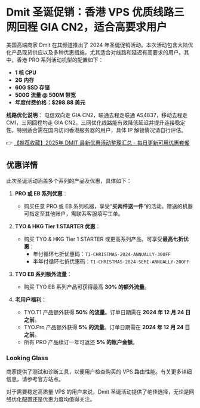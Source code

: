 # Dmit 圣诞促销：香港 VPS 优质线路三网回程 GIA CN2，适合高要求用户

美国高端商家 Dmit 在其频道推出了 2024 年圣诞促销活动。本次活动包含大陆优化产品现货供应以及多种优惠措施，尤其适合对线路和延迟有高要求的用户。其中，香港 PRO 系列活动机型的配置如下：

- **1 核 CPU**
- **2G 内存**
- **60G SSD 存储**
- **500G 流量 @ 500M 带宽**
- **年度付费价格：$298.88 美元**

**线路优化说明**：
电信双向走 GIA CN2，联通去程走联通 AS4837，移动去程走 CMI，三网回程均走 GIA CN2。三网优化线路能有效降低延迟并提升连接稳定性。特别适合需在国内访问香港服务器的用户，具体 IP 解锁情况请自行评估。

👉 [【推荐收藏】2025年 DMIT 最新优惠活动整理汇总 - 每日更新可用优惠套餐](https://bit.ly/dmit_coupon)

## 优惠详情

此次圣诞活动涵盖多个系列的产品及优惠，具体如下：

1. **PRO 或 EB 系列优惠**：
   - 购买任意 PRO 或 EB 系列机器，享受“**买两件送一件**”的活动。赠送的机器可指定至其他账户，需联系客服填写工单。

2. **TYO & HKG Tier 1 STARTER 优惠**：
   - 购买 TYO & HKG Tier 1 STARTER 或更高系列产品，可享受**最高七折优惠**：
     - 年付循环七折优惠码：`T1-CHRISTMAS-2024-ANNUALLY-30OFF`
     - 半年付循环七折优惠码：`T1-CHRISTMAS-2024-SEMI-ANNUALLY-20OFF`

3. **TYO EB 系列额外流量**：
   - 购买 TYO EB 系列产品可获得最高 **30% 的额外流量**。

4. **老用户福利**：
   - TYO.T1 产品额外获得 **50% 的流量**。订单日期需在 **2024 年 12 月 24 日之前**。
   - TYO.Pro 产品额外获得 **5% 的流量**。订单日期需在 **2024 年 12 月 24 日之前**。
   - 所有 PRO 产品续订一年可返还 **5% 的账户金额**。

### Looking Glass

商家提供了测试和诊断工具，以便用户检查购买的 VPS 路由性能。有关更多详细信息，请参考官方站点。

对于需要稳定高质量 VPS 的用户来说，Dmit 圣诞活动提供了绝佳选择，无论是网络优化配置还是优惠力度均值得关注。